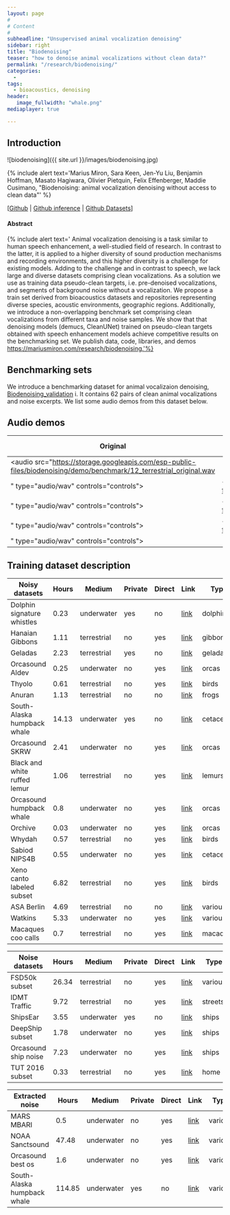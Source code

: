 ```yaml
---
layout: page
#
# Content
#
subheadline: "Unsupervised animal vocalization denoising"
sidebar: right
title: "Biodenoising"
teaser: "how to denoise animal vocalizations without clean data?"
permalink: "/research/biodenoising/"
categories:
  -
tags:
  - bioacoustics, denoising
header:
   image_fullwidth: "whale.png"
mediaplayer: true

---
```


## Introduction 

![biodenoising]({{ site.url }}/images/biodenoising.jpg)

{% include alert text='Marius Miron, Sara Keen, Jen-Yu Liu, Benjamin Hoffman, Masato Hagiwara, Olivier Pietquin, Felix Effenberger, Maddie Cusimano, "Biodenoising: animal vocalization denoising without access to clean data"' %}

[[Github](https://github.com/mariusmiron/biodenoising) | [Github inference](https://github.com/mariusmiron/biodenoising-inference) | [Github Datasets](https://github.com/mariusmiron/biodenoising-datasets)]

#### Abstract
{% include alert text='
Animal vocalization denoising is a task similar to human speech enhancement, a well-studied field of research. In contrast to the latter, it is applied to a higher diversity of sound production mechanisms and recording environments, and this higher diversity is a challenge for existing models. Adding to the challenge and in contrast to speech, we lack large and diverse datasets comprising clean vocalizations. As a solution we use as training data pseudo-clean targets, i.e. pre-denoised vocalizations, and segments of background noise without a vocalization. We propose a train set derived from bioacoustics datasets and repositories representing diverse species, acoustic environments, geographic regions. Additionally, we introduce a non-overlapping benchmark set comprising clean vocalizations from different taxa and noise samples. We show that that denoising models (demucs, CleanUNet) trained on pseudo-clean targets obtained with speech enhancement models achieve competitive results on the benchmarking set. We publish data, code, libraries, and demos https://mariusmiron.com/research/biodenoising.'%}

## Benchmarking sets
We introduce a benchmarking dataset for animal vocalizaion denoising, [Biodenoising_validation][27] i. It contains 62 pairs of clean animal vocalizations and noise excerpts. We list some audio demos from this dataset below.

## Audio demos

| Original | Biodenoising | Noisereduce | Noisy target |
|----------|--------------|-------------|--------------|
| <audio src="https://storage.googleapis.com/esp-public-files/biodenoising/demo/benchmark/12_terrestrial_original.wav
" type="audio/wav" controls="controls"></audio> | <audio src="https://storage.googleapis.com/esp-public-files/biodenoising/demo/benchmark/12_terrestrial_biodenoising.wav
" type="audio/wav" controls="controls"></audio> | <audio src="https://storage.googleapis.com/esp-public-files/biodenoising/demo/benchmark/12_terrestrial_noisereduce.wav
" type="audio/wav" controls="controls"></audio> | <audio src="https://storage.googleapis.com/esp-public-files/biodenoising/demo/benchmark/12_terrestrial_noisy_target.wav
" type="audio/wav" controls="controls"></audio> |



## Training dataset description 

| Noisy datasets              | Hours  | Medium     | Private | Direct | Link       | Type        |
|-----------------------------|--------|------------|---------|--------|------------|-------------|
| Dolphin signature whistles  | 0.23   | underwater |   yes   |  no    | [link][1]  | dolphins    |
| Hanaian Gibbons             | 1.11   | terrestrial|   no    |  yes   | [link][2]  | gibbons     |
| Geladas                     | 2.23   | terrestrial|   yes   |  no    | [link][3]  | geladas     |
| Orcasound Aldev             | 0.25   | underwater |   no    |  yes   | [link][4]  |  orcas      |
| Thyolo                      | 0.61   | terrestrial|   no    |  yes   | [link][1]  |  birds      |
| Anuran                      | 1.13   | terrestrial|   no    |  no    | [link][5]  |  frogs      |
| South-Alaska humpback whale | 14.13  | underwater |   yes   |  no    | [link][6]  |  cetaceans  |
| Orcasound SKRW              | 2.41   | underwater |   no    |  yes   | [link][4]  |  orcas      |
| Black and white ruffed lemur| 1.06   | terrestrial|   no    |  yes   | [link][7]  |  lemurs     |
| Orcasound humpback whale    | 0.8    | underwater |   no    |  yes   | [link][4]  |  orcas      |
| Orchive                     | 0.03   | underwater |   no    |  yes   | [link][13] |  orcas      |
| Whydah                      | 0.57   | terrestrial|   no    |  yes   | [link][8]  |  birds      |
| Sabiod NIPS4B               | 0.55   | underwater |   no    |  yes   | [link][9]  |  cetaceans  |
| Xeno canto labeled subset   | 6.82   | terrestrial|   no    |  yes   | [link][26] |  birds      |
| ASA Berlin                  | 4.69   | terrestrial|   no    |  no    | [link][10] |  various    |
| Watkins                     | 5.33   | underwater |   no    |  yes   | [link][11] |  various    |
| Macaques coo calls          | 0.7    | terrestrial|   no    |  yes   | [link][15] |  macaques   |

| Noise datasets              | Hours  | Medium     | Private | Direct | Link       | Type        |
|-----------------------------|--------|------------|---------|--------|------------|-------------|
| FSD50k subset               | 26.34  | terrestrial|   no    |  yes   | [link][19] |  various    |
| IDMT Traffic                | 9.72   | terrestrial|   no    |  yes   | [link][20] |  streets    |
| ShipsEar                    | 3.55   | underwater |   yes   |  no    | [link][21] |  ships      |
| DeepShip subset             | 1.78   | underwater |   no    |  yes   | [link][22] |  ships      |
| Orcasound ship noise        | 7.23   | underwater |   no    |  yes   | [link][4]  |  ships      |
| TUT 2016 subset             | 0.33   | terrestrial|   no    |  yes   | [link][23] |  home       |


| Extracted noise             | Hours  | Medium     | Private | Direct | Link       | Type        |
|-----------------------------|--------|------------|---------|--------|------------|-------------|
| MARS MBARI                  | 0.5    | underwater |   no    |  yes   | [link][24] |  various    |
| NOAA Sanctsound             | 47.48  | underwater |   no    |  yes   | [link][25] |  various    |
| Orcasound best os           | 1.6    | underwater |   no    |  yes   | [link][4]  |  various    |
| South-Alaska humpback whale | 114.85 | underwater |   yes   |  no    | [link][6]  |  various    |

 
 



 [1]: https://www.sciencedirect.com/science/article/abs/pii/S0003347207002722#:~:text=In%201965%2C%20Melba%20and%20David,et%20al.%2C%201990
 [2]: https://zenodo.org/record/7997739
 [3]: https://link.springer.com/article/10.1007/s00265-018-2612-5
 [4]: https://github.com/awslabs/open-data-registry/blob/main/datasets/orcasound.yaml
 [5]: https://www.kaggle.com/datasets/mehmetbayin/anuran-sound-frogs-or-toads-dataset
 [6]: https://www.ncbi.nlm.nih.gov/pmc/articles/PMC6071617/
 [7]: https://zenodo.org/record/6331594/
 [8]: https://zenodo.org/record/6330711
 [9]: https://sabiod.univ-tln.fr/nips4b
 [10]: https://www.museumfuernaturkunde.berlin/en/science/animal-sound-archive
 [11]: https://whoicf2.whoi.edu/science/B/whalesounds/about.cfm
 [12]: "http://download.magenta.tensorflow.org/datasets/nsynth
 [13]: https://github.com/earthspecies/library/tree/main/orcas
 [14]: https://zenodo.org/record/1442513
 [15]: https://archive.org/download/macaque_coo_calls
 [16]: https://archive.org/download/giant_otters
 [17]: https://archive.org/download/egyptian_fruit_bats_10k
 [18]: https://zenodo.org/record/1206938/
 [19]: https://zenodo.org/record/4060432/
 [20]: https://zenodo.org/record/7551553
 [21]: https://www.sciencedirect.com/science/article/abs/pii/S0003682X16301566
 [22]: https://github.com/irfankamboh/DeepShip
 [23]: https://zenodo.org/record/996424
 [24]: https://www.mbari.org/project/open-acoustic-data/ 
 [25]: https://sanctuaries.noaa.gov/news/feb21/sanctsound-overview.html
 [26]: https://doi.org/10.5281/zenodo.7828148
 [27]: https://zenodo.org/records/13736465
 [28]: #
 [29]: #
 [30]: #
 [31]: #